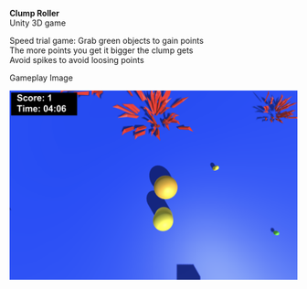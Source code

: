 **Clump Roller** <br>
Unity 3D game <br>

Speed trial game: Grab green objects to gain points <br>
The more points you get it bigger the clump gets <br>
Avoid spikes to avoid loosing points

Gameplay Image

<img src="Assets/gameplay.png" width="875">
